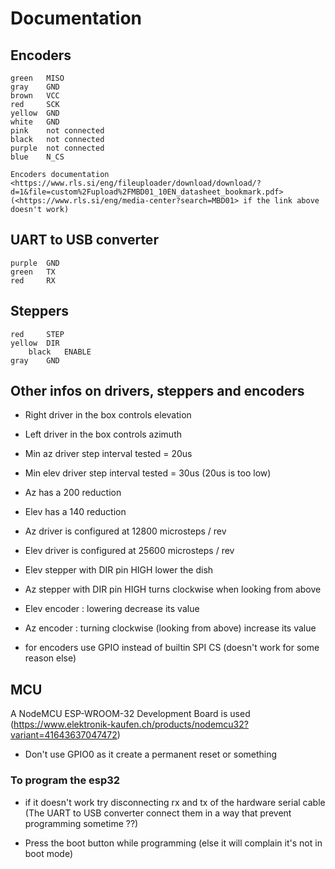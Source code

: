 # Documentation

## Encoders
    green   MISO
    gray    GND
    brown   VCC
    red     SCK
    yellow  GND
    white   GND
    pink    not connected
    black   not connected
    purple  not connected
    blue    N_CS

    Encoders documentation <https://www.rls.si/eng/fileuploader/download/download/?d=1&file=custom%2Fupload%2FMBD01_10EN_datasheet_bookmark.pdf>
    (<https://www.rls.si/eng/media-center?search=MBD01> if the link above doesn't work)

## UART to USB converter
    purple  GND
    green   TX
    red     RX
    
## Steppers
	red     STEP
	yellow  DIR
    	black   ENABLE
	gray    GND
  
## Other infos on drivers, steppers and encoders
- Right driver in the box controls elevation
- Left driver in the box controls azimuth

- Min az driver step interval tested = 20us
- Min elev driver step interval tested = 30us (20us is too low)

- Az has a 200 reduction
- Elev has a 140 reduction

- Az driver is configured at 12800 microsteps / rev
- Elev driver is configured at 25600 microsteps / rev
  
- Elev stepper with DIR pin HIGH lower the dish
- Az stepper with DIR pin HIGH turns clockwise when looking from above
  
- Elev encoder : lowering decrease its value
- Az encoder : turning clockwise (looking from above) increase its value
  
- for encoders use GPIO instead of builtin SPI CS (doesn't work for some reason else)
 
## MCU
A NodeMCU ESP-WROOM-32 Development Board is used
(https://www.elektronik-kaufen.ch/products/nodemcu32?variant=41643637047472)

- Don't use GPIO0 as it create a permanent reset or something

### To program the esp32
- if it doesn't work try disconnecting rx and tx of the hardware serial cable (The UART to USB converter connect them in a way that prevent programming sometime ??)

- Press the boot button while programming (else it will complain it's not in boot mode)

